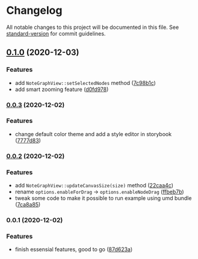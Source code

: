 # Changelog

All notable changes to this project will be documented in this file. See [standard-version](https://github.com/conventional-changelog/standard-version) for commit guidelines.

## [0.1.0](https://github.com/hikerpig/note-graph/compare/v0.0.3...v0.1.0) (2020-12-03)


### Features

* add `NoteGraphView::setSelectedNodes` method ([7c98b1c](https://github.com/hikerpig/note-graph/commit/7c98b1c0a8b7f10351431c55846d585696ce4186))
* add smart zooming feature ([d0fd978](https://github.com/hikerpig/note-graph/commit/d0fd97888c4084e2afb92a490d93dcf7f4d21760))

### [0.0.3](https://github.com/hikerpig/note-graph/compare/v0.0.2...v0.0.3) (2020-12-02)


### Features

* change default color theme and add a style editor in storybook ([7777d83](https://github.com/hikerpig/note-graph/commit/7777d83330078ed7aae303c046fc3e44c43832d3))

### [0.0.2](https://gitlab.com/hikerpig/note-graph/compare/v0.0.1...v0.0.2) (2020-12-02)


### Features

* add `NoteGraphView::updateCanvasSize(size)` method ([22caa4c](https://gitlab.com/hikerpig/note-graph/commit/22caa4cbc82c360809fa70ebcf29d1d12fa73529))
* rename `options.enableForDrag` -> `options.enableNodeDrag` ([ffbeb7b](https://gitlab.com/hikerpig/note-graph/commit/ffbeb7beb04eea9a452e5fc873096dbacfa6fca9))
* tweak some code to make it possible to run example using umd bundle ([7ca8a85](https://gitlab.com/hikerpig/note-graph/commit/7ca8a85ffa7fdc3d86f7c7b80e8bcf013d0d2eda))

### 0.0.1 (2020-12-02)


### Features

* finish essensial features, good to go ([87d623a](https://gitlab.com/hikerpig/note-graph/commit/87d623a2875b07232baca347657a85556d394ae2))
